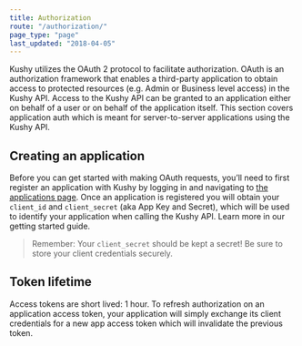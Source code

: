 ```yaml
---
title: Authorization
route: "/authorization/"
page_type: "page"
last_updated: "2018-04-05"
---
```


Kushy utilizes the OAuth 2 protocol to facilitate authorization. OAuth is an authorization framework that enables a third-party application to obtain access to protected resources (e.g. Admin or Business level access) in the Kushy API. Access to the Kushy API can be granted to an application either on behalf of a user or on behalf of the application itself. This section covers application auth which is meant for server-to-server applications using the Kushy API.

## Creating an application

Before you can get started with making OAuth requests, you’ll need to first register an application with Kushy by logging in and navigating to [the applications page](https://kushy.net/developers/apps). Once an application is registered you will obtain your `client_id` and `client_secret` (aka App Key and Secret), which will be used to identify your application when calling the Kushy API. Learn more in our getting started guide. 

> Remember: Your `client_secret` should be kept a secret! Be sure to store your client credentials securely.

## Token lifetime

Access tokens are short lived: 1 hour. To refresh authorization on an application access token, your application will simply exchange its client credentials for a new app access token which will invalidate the previous token.
